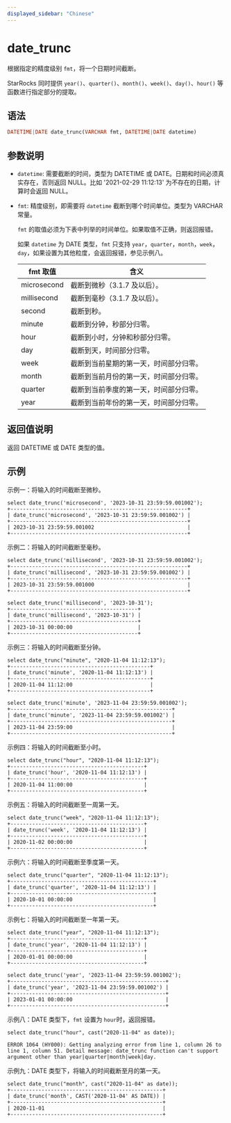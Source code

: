 ```yaml
---
displayed_sidebar: "Chinese"
---
```


# date_trunc



根据指定的精度级别 `fmt`，将一个日期时间截断。

StarRocks 同时提供 `year()`、`quarter()`、`month()`、`week()`、`day()`、`hour()` 等函数进行指定部分的提取。

## 语法

```Haskell
DATETIME|DATE date_trunc(VARCHAR fmt, DATETIME|DATE datetime)
```

## 参数说明

- `datetime`: 需要截断的时间，类型为 DATETIME 或 DATE。日期和时间必须真实存在，否则返回 NULL。比如 '2021-02-29 11:12:13' 为不存在的日期，计算时会返回 NULL。

- `fmt`: 精度级别，即需要将 `datetime` 截断到哪个时间单位。类型为 VARCHAR 常量。
  
  `fmt` 的取值必须为下表中列举的时间单位。如果取值不正确，则返回报错。

  如果 `datetime` 为 DATE 类型，`fmt` 只支持 `year`，`quarter`，`month`，`week`，`day`，如果设置为其他粒度，会返回报错，参见示例八。

  | fmt 取值   | 含义                                   |
  | --------- | -------------------------------------- |
  | microsecond   | 截断到微秒（3.1.7 及以后）。           |
  | millisecond   | 截断到毫秒（3.1.7 及以后）。           |
  | second        | 截断到秒。                          |
  | minute        | 截断到分钟，秒部分归零。               |
  | hour          | 截断到小时，分钟和秒部分归零。          |
  | day           | 截断到天，时间部分归零。               |
  | week          | 截断到当前星期的第一天，时间部分归零。   |
  | month         | 截断到当前月份的第一天，时间部分归零。   |
  | quarter       | 截断到当前季度的第一天，时间部分归零。   |
  | year          | 截断到当前年份的第一天，时间部分归零。   |

## 返回值说明

返回 DATETIME 或 DATE 类型的值。

## 示例

示例一：将输入的时间截断至微秒。

```plain
select date_trunc('microsecond', '2023-10-31 23:59:59.001002');
+---------------------------------------------------------+
| date_trunc('microsecond', '2023-10-31 23:59:59.001002') |
+---------------------------------------------------------+
| 2023-10-31 23:59:59.001002                              |
+---------------------------------------------------------+
```

示例二：将输入的时间截断至毫秒。

```plain
select date_trunc('millisecond', '2023-10-31 23:59:59.001002');
+---------------------------------------------------------+
| date_trunc('millisecond', '2023-10-31 23:59:59.001002') |
+---------------------------------------------------------+
| 2023-10-31 23:59:59.001000                              |
+---------------------------------------------------------+

select date_trunc('millisecond', '2023-10-31');
+-----------------------------------------+
| date_trunc('millisecond', '2023-10-31') |
+-----------------------------------------+
| 2023-10-31 00:00:00                     |
+-----------------------------------------+
```

示例三：将输入的时间截断至分钟。

```Plain
select date_trunc("minute", "2020-11-04 11:12:13");
+---------------------------------------------+
| date_trunc('minute', '2020-11-04 11:12:13') |
+---------------------------------------------+
| 2020-11-04 11:12:00                         |
+---------------------------------------------+

select date_trunc('minute', '2023-11-04 23:59:59.001002');
+----------------------------------------------------+
| date_trunc('minute', '2023-11-04 23:59:59.001002') |
+----------------------------------------------------+
| 2023-11-04 23:59:00                                |
+----------------------------------------------------+
```

示例四：将输入的时间截断至小时。

```Plain
select date_trunc("hour", "2020-11-04 11:12:13");
+-------------------------------------------+
| date_trunc('hour', '2020-11-04 11:12:13') |
+-------------------------------------------+
| 2020-11-04 11:00:00                       |
+-------------------------------------------+
```

示例五：将输入的时间截断至一周第一天。

```Plain
select date_trunc("week", "2020-11-04 11:12:13");
+-------------------------------------------+
| date_trunc('week', '2020-11-04 11:12:13') |
+-------------------------------------------+
| 2020-11-02 00:00:00                       |
+-------------------------------------------+
```

示例六：将输入的时间截断至季度第一天。

```Plain
select date_trunc("quarter", "2020-11-04 11:12:13");
+----------------------------------------------+
| date_trunc('quarter', '2020-11-04 11:12:13') |
+----------------------------------------------+
| 2020-10-01 00:00:00                          |
+----------------------------------------------+
```

示例七：将输入的时间截断至一年第一天。

```plain
select date_trunc("year", "2020-11-04 11:12:13");
+-------------------------------------------+
| date_trunc('year', '2020-11-04 11:12:13') |
+-------------------------------------------+
| 2020-01-01 00:00:00                       |
+-------------------------------------------+

select date_trunc('year', '2023-11-04 23:59:59.001002');
+--------------------------------------------------+
| date_trunc('year', '2023-11-04 23:59:59.001002') |
+--------------------------------------------------+
| 2023-01-01 00:00:00                              |
+--------------------------------------------------+
```

示例八：DATE 类型下，`fmt` 设置为 `hour`时，返回报错。

```plain
select date_trunc("hour", cast("2020-11-04" as date));

ERROR 1064 (HY000): Getting analyzing error from line 1, column 26 to line 1, column 51. Detail message: date_trunc function can't support argument other than year|quarter|month|week|day.
```

示例九：DATE 类型下，将输入的时间截断至月的第一天。

```plain
select date_trunc("month", cast("2020-11-04" as date));
+-------------------------------------------------+
| date_trunc('month', CAST('2020-11-04' AS DATE)) |
+-------------------------------------------------+
| 2020-11-01                                      |
+-------------------------------------------------+
```
